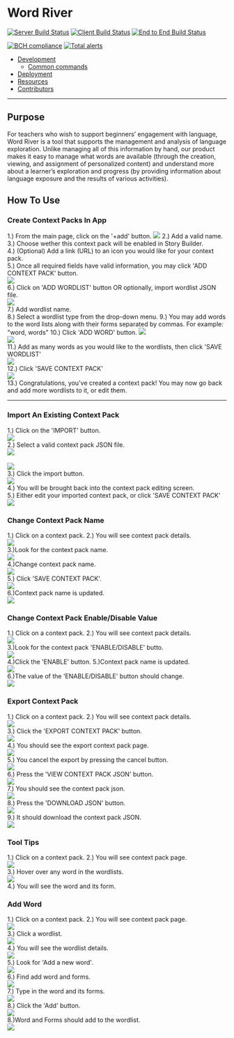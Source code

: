 
# Word River

[![Server Build Status](../../actions/workflows/server.yml/badge.svg)](../../actions/workflows/server.yml)
[![Client Build Status](../../actions/workflows/client.yaml/badge.svg)](../../actions/workflows/client.yaml)
[![End to End Build Status](../../actions/workflows/e2e.yaml/badge.svg)](../../actions/workflows/e2e.yaml)

[![BCH compliance](https://bettercodehub.com/edge/badge/UMM-CSci-3601-S21/it-3-geduk?branch=main)](https://bettercodehub.com/)
[![Total alerts](https://img.shields.io/lgtm/alerts/g/UMM-CSci-3601-S21/it-3-geduk.svg?logo=lgtm&logoWidth=18)](https://lgtm.com/projects/g/UMM-CSci-3601-S21/it-3-geduk/alerts/)
- [Development](#development)
  - [Common commands](#common-commands)
- [Deployment](#deployment)
- [Resources](#resources)
- [Contributors](#contributors)
---

## Purpose

For teachers who wish to support beginners’ engagement with language,
Word River is a tool that supports the management and analysis of language exploration.
Unlike managing all of this information by hand, our product makes it easy to manage what words are available (through the creation, viewing, and assignment of personalized content) and understand more about a learner’s exploration and progress (by providing information about language exposure and the results of various activities).

## How To Use

### Create Context Packs In App
1.) From the main page, click on the '+add' button.
![](readme-images/create-button.png)
2.) Add a valid name.<br>
3.) Choose wether this context pack will be enabled in Story Builder.<br>
4.) (Optional) Add a link (URL) to an icon you would like for your context pack.<br>
5.) Once all required fields have valid information, you may click 'ADD CONTEXT PACK' button.<br>
![](readme-images/add-info.png)<br>
6.) Click on 'ADD WORDLIST' button OR optionally, import wordlist JSON file.<br> 
![](readme-images/add-wordlist.png)<br>
7.) Add wordlist name.<br>
8.) Select a wordlist type from the drop-down menu.
9.) You may add words to the word lists along with their forms separated by commas. For example: "word, words"
10.) Click 'ADD WORD' button.
![](readme-images/wordlist-information.png)<br>
![](readme-images/add-words.png)<br>
11.) Add as many words as you would like to the wordlists, then click 'SAVE WORDLIST'<br>
![](readme-images/save-wordlist.png)<br>
12.) Click 'SAVE CONTEXT PACK'<br>
![](readme-images/save-context-pack.png)<br>
13.) Congratulations, you've created a context pack! You may now go back and add more wordlists to it, or edit them.<br>

---
### Import An Existing Context Pack
1.) Click on the 'IMPORT' button.<br>
![](readme-images/import-context-pack.png) <br>
2.) Select a valid context pack JSON file. <br>
![](readme-images/the-JSON.png) <br><br>
![](readme-images/select-json-file.png)<br>
3.) Click the import button. <br>
![](readme-images/click-import-button.png) <br>
4.) You will be brought back into the context pack editing screen.<br>
5.) Either edit your imported context pack, or click 'SAVE CONTEXT PACK'<br>
![](readme-images/save-context-pack.png)

### Change Context Pack Name
1.) Click on a context pack.
2.) You will see context pack details. <br>
![](readme-images/details.png) <br>
3.)Look for the context pack name.<br>
![](readme-images/name.png) <br>
4.)Change context pack name.<br>
![](readme-images/editname.png) <br>
5.) Click 'SAVE CONTEXT PACK'.<br>
![](readme-images/save-context-pack.png)<br>
6.)Context pack name is updated.<br>
![](readme-images/updated.png) <br>

### Change Context Pack Enable/Disable Value
1.) Click on a context pack.
2.) You will see context pack details. <br>
![](readme-images/details.png) <br>
3.)Look for the context pack 'ENABLE/DISABLE' butto.<br>
![](readme-images/enable.png) <br>
4.)Click the 'ENABLE' button.
5.)Context pack name is updated.<br>
![](readme-images/updated.png) <br>
6.)The value of the 'ENABLE/DISABLE' button should change.<br>
![](readme-images/disable.png) <br>
### Export Context Pack
1.) Click on a context pack.
2.) You will see context pack details. <br>
![](readme-images/details.png) <br>
3.) Click the 'EXPORT CONTEXT PACK' button.<br>
![](readme-images/export.png) <br>
4.) You should see the export context pack page.<br>
![](readme-images/exportpage.png) <br>
5.) You cancel the export by pressing the cancel button.<br>
![](readme-images/cancel.png) <br>
6.) Press the 'VIEW CONTEXT PACK JSON' button.<br>
![](readme-images/jsonbutton.png) <br>
7.) You should see the context pack json.<br>
![](readme-images/json.png) <br>
8.) Press the 'DOWNLOAD JSON' button.<br>
![](readme-images/downloadjson.png) <br>
9.) It should download the context pack JSON.<br>
![](readme-images/finishdownload.png) <br>

### Tool Tips
1.) Click on a context pack.
2.) You will see context pack page.<br>
![](readme-images/contextpackpage.png) <br>
3.) Hover over any word in the wordlists.<br>
![](readme-images/screen.png) <br>
4.) You will see the word and its form.


### Add Word
1.) Click on a context pack.
2.) You will see context pack page.<br>
![](readme-images/contextpackpage.png) <br>
3.) Click a wordlist.<br>
![](readme-images/wordlist.png) <br>
4.) You will see the wordlist details.<br>
![](readme-images/wordlistdetail.png) <br>
5.) Look for 'Add a new word'.<br>
![](readme-images/lookforadd.png) <br>
6.) Find add word and forms.<br>
![](readme-images/addword.png) <br>
7.) Type in the word and its forms.<br>
![](readme-images/formtwo.png) <br>
8.) Click the 'Add' button.<br>
![](readme-images/add.png) <br>
8.)Word and Forms should add to the wordlist.<br>
![](readme-images/wordadded.png) <br>
<br>
